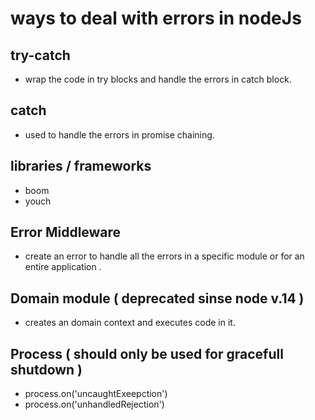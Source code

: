 
# ways to deal with errors in nodeJs

## try-catch
- wrap the code in try blocks and handle the errors in catch block.

## catch
- used to handle the errors in promise chaining.

## libraries / frameworks
- boom
- youch

## Error Middleware
- create an error to handle all the errors in a specific module or for an entire application .

## Domain module ( deprecated sinse node v.14 )
- creates an domain context and executes code in it.

## Process ( should only be used for gracefull shutdown )
- process.on('uncaughtExeepction')
- process.on('unhandledRejection')

